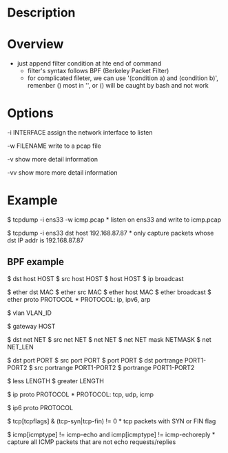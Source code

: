 # Description

# Overview
* just append filter condition at hte end of command
    * filter's syntax follows BPF (Berkeley Packet Filter)
    * for complicated fileter, we can use '(condition a) and (condition b)', remenber () most in '', or () will be caught by bash and not work

# Options
-i INTERFACE
    assign the network interface to listen

-w FILENAME
    write to a pcap file

-v
    show more detail information

-vv
    show more more detail information

# Example
$ tcpdump -i ens33 -w icmp.pcap
    * listen on ens33 and write to icmp.pcap

$ tcpdump -i ens33 dst host 192.168.87.87
    * only capture packets whose dst IP addr is 192.168.87.87

## BPF example
$ dst host HOST
$ src host HOST
$ host HOST
$ ip broadcast

$ ether dst MAC
$ ether src MAC
$ ether host MAC
$ ether broadcast
$ ether proto PROTOCOL
    * PROTOCOL: ip, ipv6, arp

$ vlan VLAN_ID


$ gateway HOST

$ dst net NET
$ src net NET
$ net NET
$ net NET mask NETMASK
$ net NET_LEN

$ dst port PORT
$ src port PORT
$ port PORT
$ dst portrange PORT1-PORT2
$ src portrange PORT1-PORT2
$ portrange PORT1-PORT2

$ less LENGTH
$ greater LENGTH

$ ip proto PROTOCOL
    * PROTOCOL: tcp, udp, icmp

$ ip6 proto PROTOCOL

$ tcp[tcpflags] & (tcp-syn|tcp-fin) != 0
    * tcp packets with SYN or FIN flag

$ icmp[icmptype] != icmp-echo and icmp[icmptype] != icmp-echoreply
    * capture all ICMP packets that are not echo requests/replies
